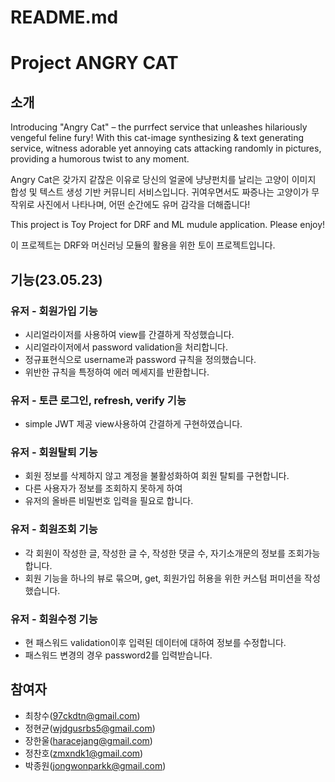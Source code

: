 # README.md

# Project ANGRY CAT

## 소개

Introducing "Angry Cat" – the purrfect service that unleashes hilariously vengeful feline fury! With this cat-image synthesizing & text generating  service, witness adorable yet annoying cats attacking randomly in pictures, providing a humorous twist to any moment.

Angry Cat은 갖가지 같잖은 이유로 당신의 얼굴에 냥냥펀치를 날리는 고양이 이미지 합성 및 텍스트 생성 기반 커뮤니티 서비스입니다. 귀여우면서도 짜증나는 고양이가 무작위로 사진에서 나타나며, 어떤 순간에도 유머 감각을 더해줍니다!

This project is Toy Project for DRF and ML mudule application. Please enjoy!

이 프로젝트는 DRF와 머신러닝 모듈의 활용을 위한 토이 프로젝트입니다.

## 기능(23.05.23)

### 유저 - 회원가입 기능

- 시리얼라이저를 사용하여 view를 간결하게 작성했습니다.
- 시리얼라이저에서 password validation을 처리합니다.
- 정규표현식으로 username과 password 규칙을 정의했습니다.
- 위반한 규칙을 특정하여 에러 메세지를 반환합니다.

### 유저 - 토큰 로그인, refresh, verify 기능

- simple JWT 제공 view사용하여 간결하게 구현하였습니다.

### 유저 - 회원탈퇴 기능

- 회원 정보를 삭제하지 않고 계정을 불활성화하여 회원 탈퇴를 구현합니다.
- 다른 사용자가 정보를 조회하지 못하게 하여
- 유저의 올바른 비밀번호 입력을 필요로 합니다.

### 유저 - 회원조회 기능

- 각 회원이 작성한 글, 작성한 글 수, 작성한 댓글 수, 자기소개문의 정보를 조회가능합니다.
- 회원 기능을 하나의 뷰로 묶으며, get, 회원가입 허용을 위한 커스텀 퍼미션을 작성했습니다.

### 유저 - 회원수정 기능

- 현 패스워드 validation이후 입력된 데이터에 대하여 정보를 수정합니다.
- 패스워드 변경의 경우 password2를 입력받습니다.

## 참여자

- 최창수(97ckdtn@gmail.com)
- 정현균(wjdgusrbs5@gmail.com)
- 장한울(haracejang@gmail.com)
- 정찬호(zmxndk1@gmail.com)
- 박종원(jongwonparkk@gmail.com)